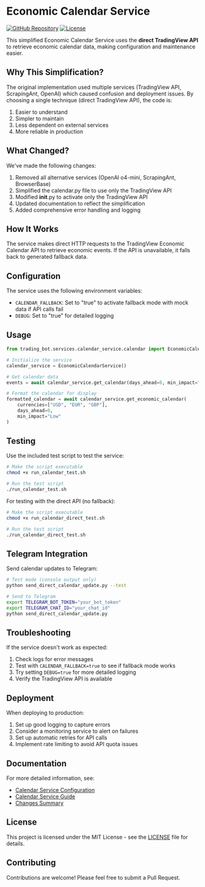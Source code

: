 # Economic Calendar Service

[![GitHub Repository](https://img.shields.io/badge/GitHub-Sigmapips--V2.6-blue.svg)](https://github.com/jomarcello/Sigmapips-V2.6)
[![License](https://img.shields.io/badge/License-MIT-green.svg)](LICENSE)

This simplified Economic Calendar Service uses the **direct TradingView API** to retrieve economic calendar data, making configuration and maintenance easier.

## Why This Simplification?

The original implementation used multiple services (TradingView API, ScrapingAnt, OpenAI) which caused confusion and deployment issues. By choosing a single technique (direct TradingView API), the code is:

1. Easier to understand
2. Simpler to maintain
3. Less dependent on external services
4. More reliable in production

## What Changed?

We've made the following changes:

1. Removed all alternative services (OpenAI o4-mini, ScrapingAnt, BrowserBase)
2. Simplified the calendar.py file to use only the TradingView API
3. Modified __init__.py to activate only the TradingView API
4. Updated documentation to reflect the simplification
5. Added comprehensive error handling and logging

## How It Works

The service makes direct HTTP requests to the TradingView Economic Calendar API to retrieve economic events. If the API is unavailable, it falls back to generated fallback data.

## Configuration

The service uses the following environment variables:

- `CALENDAR_FALLBACK`: Set to "true" to activate fallback mode with mock data if API calls fail
- `DEBUG`: Set to "true" for detailed logging

## Usage

```python
from trading_bot.services.calendar_service.calendar import EconomicCalendarService

# Initialize the service
calendar_service = EconomicCalendarService()

# Get calendar data
events = await calendar_service.get_calendar(days_ahead=0, min_impact="Low")

# Format the calendar for display
formatted_calendar = await calendar_service.get_economic_calendar(
    currencies=["USD", "EUR", "GBP"],
    days_ahead=0,
    min_impact="Low"
)
```

## Testing

Use the included test script to test the service:

```bash
# Make the script executable
chmod +x run_calendar_test.sh

# Run the test script
./run_calendar_test.sh
```

For testing with the direct API (no fallback):

```bash
# Make the script executable
chmod +x run_calendar_direct_test.sh

# Run the test script
./run_calendar_direct_test.sh
```

## Telegram Integration

Send calendar updates to Telegram:

```bash
# Test mode (console output only)
python send_direct_calendar_update.py --test

# Send to Telegram
export TELEGRAM_BOT_TOKEN="your_bot_token"
export TELEGRAM_CHAT_ID="your_chat_id"
python send_direct_calendar_update.py
```

## Troubleshooting

If the service doesn't work as expected:

1. Check logs for error messages
2. Test with `CALENDAR_FALLBACK=true` to see if fallback mode works
3. Try setting `DEBUG=true` for more detailed logging
4. Verify the TradingView API is available

## Deployment

When deploying to production:

1. Set up good logging to capture errors
2. Consider a monitoring service to alert on failures
3. Set up automatic retries for API calls
4. Implement rate limiting to avoid API quota issues

## Documentation

For more detailed information, see:

- [Calendar Service Configuration](CALENDAR_SERVICE_CONFIG.md)
- [Calendar Service Guide](CALENDAR_SERVICE_GUIDE.md)
- [Changes Summary](CHANGES_SUMMARY.md)

## License

This project is licensed under the MIT License - see the [LICENSE](LICENSE) file for details.

## Contributing

Contributions are welcome! Please feel free to submit a Pull Request. 